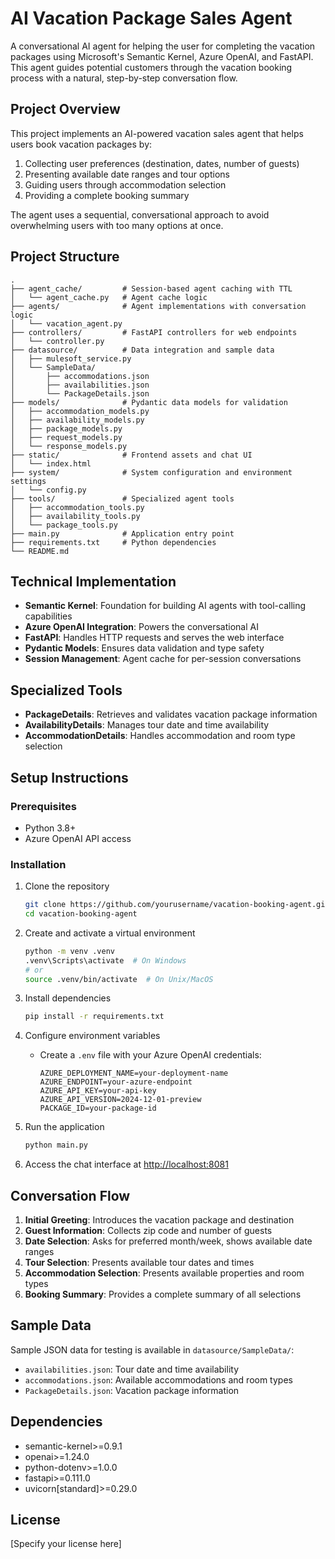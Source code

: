 
# AI Vacation Package Sales Agent

A conversational AI agent for helping the user for completing the vacation packages using Microsoft's Semantic Kernel, Azure OpenAI, and FastAPI. This agent guides potential customers through the vacation booking process with a natural, step-by-step conversation flow.

## Project Overview

This project implements an AI-powered vacation sales agent that helps users book vacation packages by:

1. Collecting user preferences (destination, dates, number of guests)
2. Presenting available date ranges and tour options
3. Guiding users through accommodation selection
4. Providing a complete booking summary

The agent uses a sequential, conversational approach to avoid overwhelming users with too many options at once.

## Project Structure

```
.
├── agent_cache/         # Session-based agent caching with TTL
│   └── agent_cache.py   # Agent cache logic
├── agents/              # Agent implementations with conversation logic
│   └── vacation_agent.py
├── controllers/         # FastAPI controllers for web endpoints
│   └── controller.py
├── datasource/          # Data integration and sample data
│   ├── mulesoft_service.py
│   └── SampleData/
│       ├── accommodations.json
│       ├── availabilities.json
│       └── PackageDetails.json
├── models/              # Pydantic data models for validation
│   ├── accommodation_models.py
│   ├── availability_models.py
│   ├── package_models.py
│   ├── request_models.py
│   └── response_models.py
├── static/              # Frontend assets and chat UI
│   └── index.html
├── system/              # System configuration and environment settings
│   └── config.py
├── tools/               # Specialized agent tools
│   ├── accommodation_tools.py
│   ├── availability_tools.py
│   └── package_tools.py
├── main.py              # Application entry point
├── requirements.txt     # Python dependencies
└── README.md
```

## Technical Implementation

- **Semantic Kernel**: Foundation for building AI agents with tool-calling capabilities
- **Azure OpenAI Integration**: Powers the conversational AI
- **FastAPI**: Handles HTTP requests and serves the web interface
- **Pydantic Models**: Ensures data validation and type safety
- **Session Management**: Agent cache for per-session conversations

## Specialized Tools

- **PackageDetails**: Retrieves and validates vacation package information
- **AvailabilityDetails**: Manages tour date and time availability
- **AccommodationDetails**: Handles accommodation and room type selection

## Setup Instructions

### Prerequisites

- Python 3.8+
- Azure OpenAI API access

### Installation

1. Clone the repository
   ```bash
   git clone https://github.com/yourusername/vacation-booking-agent.git
   cd vacation-booking-agent
   ```

2. Create and activate a virtual environment
   ```bash
   python -m venv .venv
   .venv\Scripts\activate  # On Windows
   # or
   source .venv/bin/activate  # On Unix/MacOS
   ```

3. Install dependencies
   ```bash
   pip install -r requirements.txt
   ```

4. Configure environment variables
   - Create a `.env` file with your Azure OpenAI credentials:
     ```
     AZURE_DEPLOYMENT_NAME=your-deployment-name
     AZURE_ENDPOINT=your-azure-endpoint
     AZURE_API_KEY=your-api-key
     AZURE_API_VERSION=2024-12-01-preview
     PACKAGE_ID=your-package-id
     ```

5. Run the application
   ```bash
   python main.py
   ```

6. Access the chat interface at [http://localhost:8081](http://localhost:8081)

## Conversation Flow

1. **Initial Greeting**: Introduces the vacation package and destination
2. **Guest Information**: Collects zip code and number of guests
3. **Date Selection**: Asks for preferred month/week, shows available date ranges
4. **Tour Selection**: Presents available tour dates and times
5. **Accommodation Selection**: Presents available properties and room types
6. **Booking Summary**: Provides a complete summary of all selections

## Sample Data

Sample JSON data for testing is available in `datasource/SampleData/`:
- `availabilities.json`: Tour date and time availability
- `accommodations.json`: Available accommodations and room types
- `PackageDetails.json`: Vacation package information

## Dependencies

- semantic-kernel>=0.9.1
- openai>=1.24.0
- python-dotenv>=1.0.0
- fastapi>=0.111.0
- uvicorn[standard]>=0.29.0

## License

[Specify your license here]
